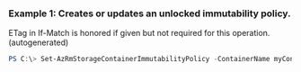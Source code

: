 ### Example 1: Creates or updates an unlocked immutability policy.
ETag in If-Match is honored if given but not required for this operation. (autogenerated)
```powershell
PS C:\> Set-AzRmStorageContainerImmutabilityPolicy -ContainerName myContainer -ImmutabilityPeriod 10 -ResourceGroupName MyResourceGroup -StorageAccountName {StorageAccountName}
```

